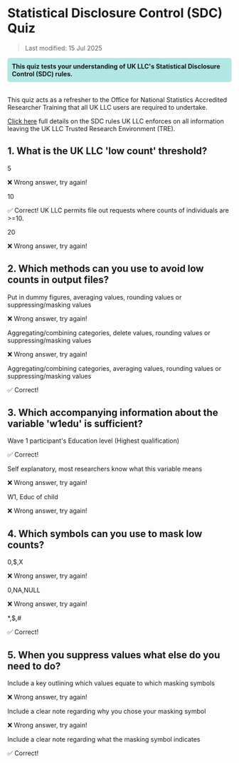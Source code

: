 # Statistical Disclosure Control (SDC) Quiz
>Last modified: 15 Jul 2025

<div style="background-color: rgba(0, 178, 169, 0.3); padding: 10px; border-radius: 5px;"><strong>This quiz tests your understanding of UK LLC's Statistical Disclosure Control (SDC) rules.</strong></div style>  
<br>

This quiz acts as a refresher to the Office for National Statistics Accredited Researcher Training that all UK LLC users are required to undertake.

[Click here](../user_guide/SDC.md) full details on the SDC rules UK LLC enforces on all information leaving the UK LLC Trusted Research Environment (TRE).

## 1. What is the UK LLC 'low count' threshold?

<aside class="dropdown admonition seealso"><p class="admonition-title">5</p><p>❌ Wrong answer, try again!</p></aside>

<aside class="dropdown admonition seealso"><p class="admonition-title">10</p><p>✅ Correct! UK LLC permits file out requests where counts of individuals are >=10.</p></aside>

<aside class="dropdown admonition seealso"><p class="admonition-title">20</p><p>❌ Wrong answer, try again!</p></aside>


## 2. Which methods can you use to avoid low counts in output files?

<aside class="dropdown admonition seealso"><p class="admonition-title">Put in dummy figures, averaging values, rounding values or suppressing/masking values</p><p>❌ Wrong answer, try again!</p></aside>

<aside class="dropdown admonition seealso"><p class="admonition-title">Aggregating/combining categories, delete values, rounding values or suppressing/masking values</p><p>❌ Wrong answer, try again!</p></aside>

<aside class="dropdown admonition seealso"><p class="admonition-title">Aggregating/combining categories, averaging values, rounding values or suppressing/masking values</p><p>✅ Correct!</p></aside>


## 3. Which accompanying information about the variable 'w1edu' is sufficient?

<aside class="dropdown admonition seealso"><p class="admonition-title">Wave 1 participant's Education level (Highest qualification)</p><p>✅ Correct!</p></aside>

<aside class="dropdown admonition seealso"><p class="admonition-title">Self explanatory, most researchers know what this variable means</p><p>❌ Wrong answer, try again!</p></aside>

<aside class="dropdown admonition seealso"><p class="admonition-title">W1, Educ of child</p><p>❌ Wrong answer, try again!</p></aside>


## 4. Which symbols can you use to mask low counts?

<aside class="dropdown admonition seealso"><p class="admonition-title">0,$,X</p><p>❌ Wrong answer, try again!</p></aside>

<aside class="dropdown admonition seealso"><p class="admonition-title">0,NA,NULL</p><p>❌ Wrong answer, try again!</p></aside>

<aside class="dropdown admonition seealso"><p class="admonition-title">*,$,#</p><p>✅ Correct!</p></aside>


## 5. When you suppress values what else do you need to do?

<aside class="dropdown admonition seealso"><p class="admonition-title">Include a key outlining which values equate to which masking symbols</p><p>❌ Wrong answer, try again!</p></aside>

<aside class="dropdown admonition seealso"><p class="admonition-title">Include a clear note regarding why you chose your masking symbol</p><p>❌ Wrong answer, try again!</p></aside>

<aside class="dropdown admonition seealso"><p class="admonition-title">Include a clear note regarding what the masking symbol indicates</p><p>✅ Correct!</p></aside>